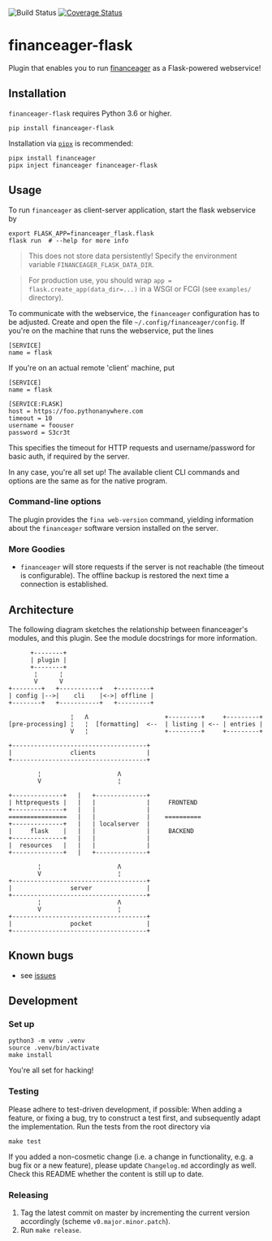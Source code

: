 ![Build Status](https://github.com/pylipp/financeager-flask/workflows/CI/badge.svg)
[![Coverage Status](https://coveralls.io/repos/github/pylipp/financeager-flask/badge.svg?branch=master)](https://coveralls.io/github/pylipp/financeager-flask?branch=master)

# financeager-flask

Plugin that enables you to run [financeager](https://github.com/pylipp/financeager) as a Flask-powered webservice!

## Installation

`financeager-flask` requires Python 3.6 or higher.

    pip install financeager-flask

Installation via [`pipx`](https://pipxproject.github.io/pipx/) is recommended:

    pipx install financeager
    pipx inject financeager financeager-flask

## Usage

To run `financeager` as client-server application, start the flask webservice by

    export FLASK_APP=financeager_flask.flask
    flask run  # --help for more info

>   This does not store data persistently! Specify the environment variable `FINANCEAGER_FLASK_DATA_DIR`.

>   For production use, you should wrap `app = flask.create_app(data_dir=...)` in a WSGI or FCGI (see `examples/` directory).

To communicate with the webservice, the `financeager` configuration has to be adjusted. Create and open the file `~/.config/financeager/config`. If you're on the machine that runs the webservice, put the lines

    [SERVICE]
    name = flask

If you're on an actual remote 'client' machine, put

    [SERVICE]
    name = flask

    [SERVICE:FLASK]
    host = https://foo.pythonanywhere.com
    timeout = 10
    username = foouser
    password = S3cr3t

This specifies the timeout for HTTP requests and username/password for basic auth, if required by the server.

In any case, you're all set up! The available client CLI commands and options are the same as for the native program.

### Command-line options

The plugin provides the `fina web-version` command, yielding information about the `financeager` software version installed on the server.

### More Goodies

- `financeager` will store requests if the server is not reachable (the timeout is configurable). The offline backup is restored the next time a connection is established.

## Architecture

The following diagram sketches the relationship between financeager's modules, and this plugin. See the module docstrings for more information.

          +--------+
          | plugin |
          +--------+
           ¦      ¦
           V      V
    +--------+   +-----------+   +---------+
    | config |-->|    cli    |<->| offline |
    +--------+   +-----------+   +---------+

                     ¦   Λ                     +---------+     +---------+
    [pre-processing] ¦   ¦  [formatting]  <--  | listing | <-- | entries |
                     V   ¦                     +---------+     +---------+

    +-------------------------------------+
    |                clients              |
    +-------------------------------------+

            ¦                     Λ
            V                     ¦

    +--------------+   |   +--------------+
    | httprequests |   |   |              |     FRONTEND
    +--------------+   |   |              |
    ================   |   |              |    ==========
    +--------------+   |   | localserver  |
    |     flask    |   |   |              |     BACKEND
    +--------------+   |   |              |
    |  resources   |   |   |              |
    +--------------+   |   +--------------+

            ¦                     Λ
            V                     ¦
    +-------------------------------------+
    |                server               |
    +-------------------------------------+
            ¦                     Λ
            V                     ¦
    +-------------------------------------+
    |                pocket               |
    +-------------------------------------+

## Known bugs

- see [issues](https://github.com/pylipp/financeager_flask/labels/bug)

## Development

### Set up

    python3 -m venv .venv
    source .venv/bin/activate
    make install

You're all set for hacking!

### Testing

Please adhere to test-driven development, if possible: When adding a feature, or fixing a bug, try to construct a test first, and subsequently adapt the implementation. Run the tests from the root directory via

    make test

If you added a non-cosmetic change (i.e. a change in functionality, e.g. a bug fix or a new feature), please update `Changelog.md` accordingly as well. Check this README whether the content is still up to date.

### Releasing

1. Tag the latest commit on master by incrementing the current version accordingly (scheme `v0.major.minor.patch`).
1. Run `make release`.

